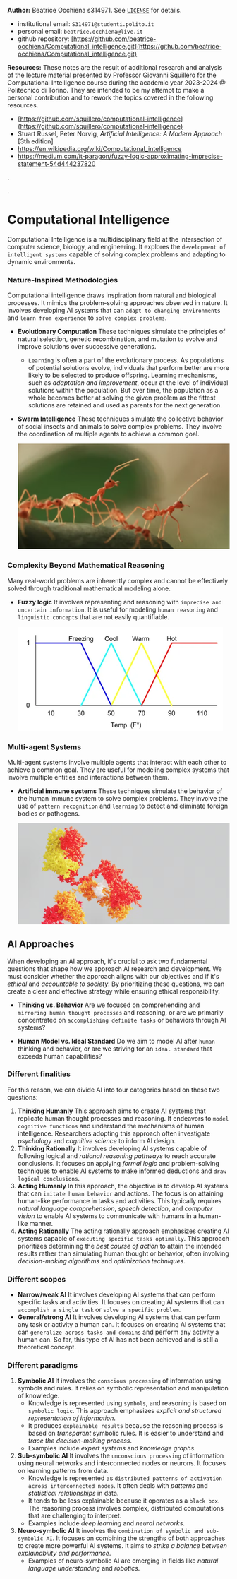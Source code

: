 **Author:** Beatrice Occhiena s314971. See [`LICENSE`](https://github.com/beatrice-occhiena/Computational_intelligence/blob/main/LICENSE) for details.
- institutional email: `S314971@studenti.polito.it`
- personal email: `beatrice.occhiena@live.it`
- github repository: [https://github.com/beatrice-occhiena/Computational_intelligence.git](https://github.com/beatrice-occhiena/Computational_intelligence.git)

**Resources:** These notes are the result of additional research and analysis of the lecture material presented by Professor Giovanni Squillero for the Computational Intelligence course during the academic year 2023-2024 @ Politecnico di Torino. They are intended to be my attempt to make a personal contribution and to rework the topics covered in the following resources.
- [https://github.com/squillero/computational-intelligence](https://github.com/squillero/computational-intelligence)
- Stuart Russel, Peter Norvig, *Artificial Intelligence: A Modern Approach* [3th edition]
- https://en.wikipedia.org/wiki/Computational_intelligence
- https://medium.com/it-paragon/fuzzy-logic-approximating-imprecise-statement-54d444237820

.

.


# Computational Intelligence
Computational Intelligence is a multidisciplinary field at the intersection of computer science, biology, and engineering. It explores the `development of intelligent systems` capable of solving complex problems and adapting to dynamic environments.

### Nature-Inspired Methodologies
Computational intelligence draws inspiration from natural and biological processes. It mimics the problem-solving approaches observed in nature. It involves developing AI systems that can `adapt to changing environments` and `learn from experience` to `solve complex problems`.
- **Evolutionary Computation** These techniques simulate the principles of natural selection, genetic recombination, and mutation to evolve and improve solutions over successive generations.
  - `Learning` is often a part of the evolutionary process. As populations of potential solutions evolve, individuals that perform better are more likely to be selected to produce offspring. Learning mechanisms, such as *adaptation and improvement*, occur at the level of individual solutions within the population. But over time, the population as a whole becomes better at solving the given problem as the fittest solutions are retained and used as parents for the next generation.
- **Swarm Intelligence** These techniques simulate the collective behavior of social insects and animals to solve complex problems. They involve the coordination of multiple agents to achieve a common goal.

  ![Alt text](../Images/image-2.png)


### Complexity Beyond Mathematical Reasoning
Many real-world problems are inherently complex and cannot be effectively solved through traditional mathematical modeling alone.
- **Fuzzy logic** It involves representing and reasoning with `imprecise and uncertain information`. It is useful for modeling `human reasoning` and `linguistic concepts` that are not easily quantifiable.

  ![Alt text](../Images/image.png)

### Multi-agent Systems
Multi-agent systems involve multiple agents that interact with each other to achieve a common goal. They are useful for modeling complex systems that involve multiple entities and interactions between them.
- **Artificial immune systems** These techniques simulate the behavior of the human immune system to solve complex problems. They involve the use of `pattern recognition` and `learning` to detect and eliminate foreign bodies or pathogens.

  ![Alt text](../Images/image-3.png)

## AI Approaches
When developing an AI approach, it's crucial to ask two fundamental questions that shape how we approach AI research and development. We must consider whether the approach aligns with our objectives and if it's *ethical* and *accountable to society*. By prioritizing these questions, we can create a clear and effective strategy while ensuring ethical responsibility. 

- **Thinking vs. Behavior** Are we focused on comprehending and `mirroring human thought processes` and reasoning, or are we primarily concentrated on `accomplishing definite tasks` or behaviors through AI systems?

- **Human Model vs. Ideal Standard** Do we aim to model AI after `human` thinking and behavior, or are we striving for an `ideal standard` that exceeds human capabilities?

### Different finalities
For this reason, we can divide AI into four categories based on these two questions:

1. **Thinking Humanly** This approach aims to create AI systems that replicate human thought processes and reasoning. It endeavors to `model cognitive functions` and understand the mechanisms of human intelligence. Researchers adopting this approach often investigate *psychology* and *cognitive science* to inform AI design.
2. **Thinking Rationally** It involves developing AI systems capable of following logical and *rational reasoning pathways* to reach accurate conclusions. It focuses on applying *formal logic* and problem-solving techniques to enable AI systems to make informed deductions and `draw logical conclusions`.
3. **Acting Humanly** In this approach, the objective is to develop AI systems that can `imitate human behavior` and actions. The focus is on attaining human-like performance in tasks and activities. This typically requires *natural language comprehension*, *speech detection*, and *computer vision* to enable AI systems to communicate with humans in a human-like manner.
4. **Acting Rationally** The acting rationally approach emphasizes creating AI systems capable of `executing specific tasks optimally`. This approach prioritizes determining the *best course of action* to attain the intended results rather than simulating human thought or behavior, often involving *decision-making algorithms* and *optimization techniques*.

### Different scopes
- **Narrow/weak AI** It involves developing AI systems that can perform specific tasks and activities. It focuses on creating AI systems that can `accomplish a single task` or `solve a specific problem`.
- **General/strong AI** It involves developing AI systems that can perform any task or activity a human can. It focuses on creating AI systems that can `generalize across tasks and domains` and perform any activity a human can. So far, this type of AI has not been achieved and is still a theoretical concept.

### Different paradigms
1. **Symbolic AI** It involves the `conscious processing` of information using symbols and rules. It relies on symbolic representation and manipulation of knowledge.
    - Knowledge is represented using `symbols`, and reasoning is based on `symbolic logic`. This approach emphasizes *explicit and structured representation of information*.
    - It produces `explainable results` because the reasoning process is based on *transparent* symbolic rules. It is easier to understand and *trace the decision-making process*.
    - Examples include *expert systems* and *knowledge graphs*.
2. **Sub-symbolic AI** It involves the `unconscious processing` of information using neural networks and interconnected nodes or neurons. It focuses on learning patterns from data.
    - Knowledge is represented as `distributed patterns of activation across interconnected nodes`. It often deals with *patterns* and *statistical relationships* in data.
    - It tends to be less explainable because it operates as a `black box`. The reasoning process involves complex, distributed computations that are challenging to interpret.
    - Examples include *deep learning* and *neural networks*.
3. **Neuro-symbolic AI** It involves the `combination of symbolic and sub-symbolic AI`. It focuses on combining the strengths of both approaches to create more powerful AI systems. It aims to *strike a balance between explainability and performance*.
    - Examples of neuro-symbolic AI are emerging in fields like *natural language understanding* and *robotics*.